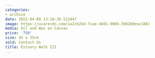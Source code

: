```yaml
---
categories:
- archive
date: 2022-04-09 13:18:38.512447
image: https://ucarecdn.com/1a2cb2bd-7cae-4b01-908b-3b6269eac188/
media: Oil and Wax on Canvas
price: '750'
size: 45 x 35cm
sold: Contact Us
title: Estuary Walk III
...
```

